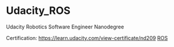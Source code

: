 # Udacity_ROS
Udacity Robotics Software Engineer Nanodegree

Certification:  https://learn.udacity.com/view-certificate/nd209 
[ROS](https://learn.udacity.com/view-certificate/nd209)
